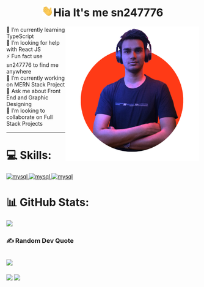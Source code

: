 <h1 align="center"><img src="wave.gif" width="30px">Hia It's me sn247776</h1>

<img align="right" width="350px" src="about.png"/>

🌱 I’m currently learning TypeScript
<br>🤝 I’m looking for help with React JS
<br>⚡ Fun fact use sn247776 to find me anywhere
<br>🔭 I’m currently working on MERN Stack Project
<br>💬 Ask me about Front End and Graphic Designing 
<br>👯 I’m looking to collaborate on Full Stack Projects
<br>
<hr>

# 💻 Skills:
<a href="https://www.javascript.com/" target="_blank"> <img src="images/js.png" alt="mysql" width="40" height="40"/> </a>
 <a href="https://reactjs.org/" target="_blank"> <img src="https://img.icons8.com/nolan/64/react-native.png" alt="mysql" width="40" height="40"/> </a>
  <a href="https://angular.io/" target="_blank"> <img src="https://img.icons8.com/nolan/64/angularjs.png" alt="mysql" width="40" height="40"/> </a>


# 📊 GitHub Stats:
![](https://github-readme-streak-stats.herokuapp.com/?user=sn247776&theme=vision-friendly-dark&hide_border=false)
### ✍️ Random Dev Quote
![](https://quotes-github-readme.vercel.app/api?type=horizontal&theme=gruvbox)
---
![](https://github-readme-stats.vercel.app/api?username=sn247776&theme=vision-friendly-dark&hide_border=false&include_all_commits=false&count_private=false)
![](https://github-readme-stats.vercel.app/api/top-langs/?username=sn247776&theme=vision-friendly-dark&hide_border=false&include_all_commits=false&count_private=false&layout=compact)